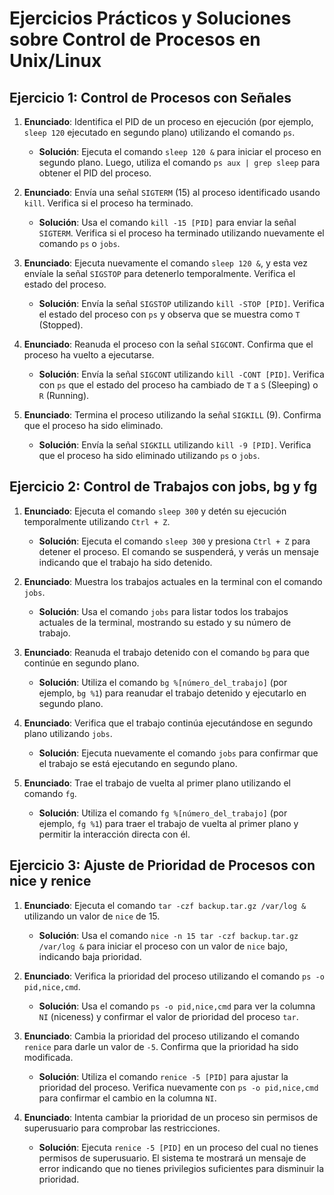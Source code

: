 # Ejercicios Prácticos y Soluciones sobre Control de Procesos en Unix/Linux

## Ejercicio 1: Control de Procesos con Señales
1. **Enunciado**: Identifica el PID de un proceso en ejecución (por ejemplo, `sleep 120` ejecutado en segundo plano) utilizando el comando `ps`.
   - **Solución**: Ejecuta el comando `sleep 120 &` para iniciar el proceso en segundo plano. Luego, utiliza el comando `ps aux | grep sleep` para obtener el PID del proceso.

2. **Enunciado**: Envía una señal `SIGTERM` (15) al proceso identificado usando `kill`. Verifica si el proceso ha terminado.
   - **Solución**: Usa el comando `kill -15 [PID]` para enviar la señal `SIGTERM`. Verifica si el proceso ha terminado utilizando nuevamente el comando `ps` o `jobs`.

3. **Enunciado**: Ejecuta nuevamente el comando `sleep 120 &`, y esta vez envíale la señal `SIGSTOP` para detenerlo temporalmente. Verifica el estado del proceso.
   - **Solución**: Envía la señal `SIGSTOP` utilizando `kill -STOP [PID]`. Verifica el estado del proceso con `ps` y observa que se muestra como `T` (Stopped).

4. **Enunciado**: Reanuda el proceso con la señal `SIGCONT`. Confirma que el proceso ha vuelto a ejecutarse.
   - **Solución**: Envía la señal `SIGCONT` utilizando `kill -CONT [PID]`. Verifica con `ps` que el estado del proceso ha cambiado de `T` a `S` (Sleeping) o `R` (Running).

5. **Enunciado**: Termina el proceso utilizando la señal `SIGKILL` (9). Confirma que el proceso ha sido eliminado.
   - **Solución**: Envía la señal `SIGKILL` utilizando `kill -9 [PID]`. Verifica que el proceso ha sido eliminado utilizando `ps` o `jobs`.

## Ejercicio 2: Control de Trabajos con jobs, bg y fg
1. **Enunciado**: Ejecuta el comando `sleep 300` y detén su ejecución temporalmente utilizando `Ctrl + Z`.
   - **Solución**: Ejecuta el comando `sleep 300` y presiona `Ctrl + Z` para detener el proceso. El comando se suspenderá, y verás un mensaje indicando que el trabajo ha sido detenido.

2. **Enunciado**: Muestra los trabajos actuales en la terminal con el comando `jobs`.
   - **Solución**: Usa el comando `jobs` para listar todos los trabajos actuales de la terminal, mostrando su estado y su número de trabajo.

3. **Enunciado**: Reanuda el trabajo detenido con el comando `bg` para que continúe en segundo plano.
   - **Solución**: Utiliza el comando `bg %[número_del_trabajo]` (por ejemplo, `bg %1`) para reanudar el trabajo detenido y ejecutarlo en segundo plano.

4. **Enunciado**: Verifica que el trabajo continúa ejecutándose en segundo plano utilizando `jobs`.
   - **Solución**: Ejecuta nuevamente el comando `jobs` para confirmar que el trabajo se está ejecutando en segundo plano.

5. **Enunciado**: Trae el trabajo de vuelta al primer plano utilizando el comando `fg`.
   - **Solución**: Utiliza el comando `fg %[número_del_trabajo]` (por ejemplo, `fg %1`) para traer el trabajo de vuelta al primer plano y permitir la interacción directa con él.

## Ejercicio 3: Ajuste de Prioridad de Procesos con nice y renice
1. **Enunciado**: Ejecuta el comando `tar -czf backup.tar.gz /var/log &` utilizando un valor de `nice` de 15.
   - **Solución**: Usa el comando `nice -n 15 tar -czf backup.tar.gz /var/log &` para iniciar el proceso con un valor de `nice` bajo, indicando baja prioridad.

2. **Enunciado**: Verifica la prioridad del proceso utilizando el comando `ps -o pid,nice,cmd`.
   - **Solución**: Usa el comando `ps -o pid,nice,cmd` para ver la columna `NI` (niceness) y confirmar el valor de prioridad del proceso `tar`.

3. **Enunciado**: Cambia la prioridad del proceso utilizando el comando `renice` para darle un valor de `-5`. Confirma que la prioridad ha sido modificada.
   - **Solución**: Utiliza el comando `renice -5 [PID]` para ajustar la prioridad del proceso. Verifica nuevamente con `ps -o pid,nice,cmd` para confirmar el cambio en la columna `NI`.

4. **Enunciado**: Intenta cambiar la prioridad de un proceso sin permisos de superusuario para comprobar las restricciones.
   - **Solución**: Ejecuta `renice -5 [PID]` en un proceso del cual no tienes permisos de superusuario. El sistema te mostrará un mensaje de error indicando que no tienes privilegios suficientes para disminuir la prioridad.

